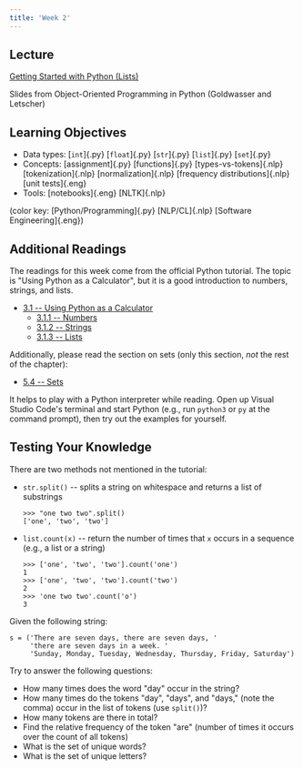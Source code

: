 ```yaml
---
title: 'Week 2'
---
```


## Lecture

[Getting Started with Python (Lists)](static/OOPython-Lists.pdf)

Slides from Object-Oriented Programming in Python (Goldwasser and Letscher)

## Learning Objectives

* Data types: [`int`]{.py} [`float`]{.py} [`str`]{.py} [`list`]{.py} [`set`]{.py}
* Concepts: [assignment]{.py} [functions]{.py} [types-vs-tokens]{.nlp} [tokenization]{.nlp} [normalization]{.nlp} [frequency distributions]{.nlp} [unit tests]{.eng}
* Tools: [notebooks]{.eng} [NLTK]{.nlp}

(color key: [Python/Programming]{.py} [NLP/CL]{.nlp} [Software Engineering]{.eng})

## Additional Readings

The readings for this week come from the official Python tutorial. The topic
is "Using Python as a Calculator", but it is a good introduction to numbers,
strings, and lists.

* [3.1 -- Using Python as a Calculator](https://docs.python.org/3/tutorial/introduction.html#using-python-as-a-calculator)
  - [3.1.1 -- Numbers](https://docs.python.org/3/tutorial/introduction.html#numbers)
  - [3.1.2 -- Strings](https://docs.python.org/3/tutorial/introduction.html#strings)
  - [3.1.3 -- Lists](https://docs.python.org/3/tutorial/introduction.html#lists)

Additionally, please read the section on sets (only this section, *not*
the rest of the chapter):

* [5.4 -- Sets](https://docs.python.org/3/tutorial/datastructures.html#sets)

It helps to play with a Python interpreter while reading. Open up Visual
Studio Code's terminal and start Python (e.g., run `python3` or `py` at
the command prompt), then try out the examples for yourself.

## Testing Your Knowledge

There are two methods not mentioned in the tutorial:

- `str.split()` -- splits a string on whitespace and returns a list of substrings

  ```{.python .terminal}
  >>> "one two two".split()
  ['one', 'two', 'two']
  ```

- `list.count(x)` -- return the number of times that `x` occurs in a sequence
(e.g., a list or a string)

  ```{.python .terminal}
  >>> ['one', 'two', 'two'].count('one')
  1
  >>> ['one', 'two', 'two'].count('two')
  2
  >>> 'one two two'.count('o')
  3
  ```

Given the following string:

```{.python .terminal}
s = ('There are seven days, there are seven days, '
     'there are seven days in a week. '
     'Sunday, Monday, Tuesday, Wednesday, Thursday, Friday, Saturday')
```

Try to answer the following questions:

- How many times does the word "day" occur in the string?
- How many times do the tokens "day", "days", and "days," (note the comma)
  occur in the list of tokens (use `split()`)?
- How many tokens are there in total?
- Find the relative frequency of the token "are" (number of times it occurs
  over the count of all tokens)
- What is the set of unique words?
- What is the set of unique letters?
